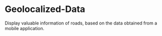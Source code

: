 # Geolocalized-Data
Display valuable information of roads, based on the data obtained from a mobile application.
